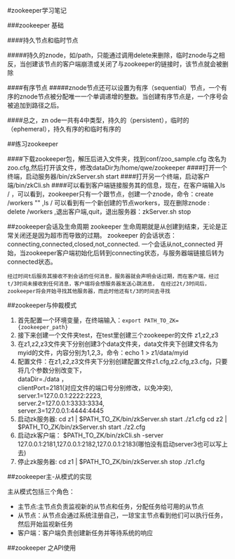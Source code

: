 #zookeeper学习笔记


###zookeeper 基础

####持久节点和临时节点

#####持久的znode，如/path，只能通过调用delete来删除，临时znode与之相反，当创建该节点的客户端崩溃或关闭了与zookeeper的链接时，该节点就会被删除

####有序节点
#####znode节点还可以设置为有序（sequential）节点，一个有序的znode节点被分配唯一一个单调递增的整数。当创建有序节点是，一个序号会被追加到路径之后。

####总之，zn   ode一共有4中类型，持久的（persistent），临时的（ephemeral），持久有序的和临时有序的


##练习zookeeper

####下载zookeeper包，解压后进入文件夹，找到conf/zoo_sample.cfg 改名为zoo.cfg,然后打开该文件，修改dataDir为/home/qwe/zookeeper
####打开一个终端，启动服务器/bin/zkServer.sh start
####打开另一个终端，启动客户端/bin/zkCli.sh
####可以看到客户端链接服务其的信息，现在，在客户端输入ls / ，可以看到，zookeeper只有一个跟节点，创建一个znode，命令：create /workers ""  ,ls /
可以看到有一个新创建的节点workers，现在删除znode : delete /workers  ,退出客户端,quit，退出服务器：zkServer.sh stop

##zookeeper会话及生命周期
zookeeper 生命周期就是从创建到结束，无论是正常关闭还是因为超市而导致的过期。
zookeeper 的会话状态：connecting,connected,closed,not_connected.
一个会话从not_connected 开始，当zookeeper客户端初始化后转到connecting状态，与服务器端链接后转为connected状态。

`经过时间t后服务其接收不到会话的任何消息，服务器就会声明会话过期，而在客户端，经过t/3时间未接收到任何消息，客户端将会想服务器发送心跳消息，
在经过2t/3时间后，zookeeper将会开始寻找其他服务器，而此时他还有t/3的时间去寻找`

##zookeeper与仲裁模式
1. 首先配置一个环境变量，在终端输入：`export PATH_TO_ZK={zookeeper_path}`
2. 接下来创建一个文件夹test，在test里创建三个zookeeper的文件 z1,z2,z3
3. 在z1,z2,z3文件夹下分别创建3个data文件夹，data文件夹下创建文件名为myid的文件，内容分别为1,2,3，命令：echo 1 > z1/data/myid
4. 配置文件：在z1,z2,z3文件夹下分别创建配置文件z1.cfg,z2.cfg,z3.cfg，只要将几个参数分别改变下，<br>dataDir=./data ，
<br>clientPort=2181(对应文件的端口号分别修改，以免冲突),<br>server.1=127.0.0.1:2222:2223,<br>server.2=127.0.0.1:3333:3334,
<br>server.3=127.0.0.1:4444:4445
5. 启动zk服务器: cd z1 | $PATH_TO_ZK/bin/zkServer.sh start ./z1.cfg    cd z2 |  $PATH_TO_ZK/bin/zkServer.sh start ./z2.cfg
6. 启动zk客户端： $PATH_TO_ZK/bin/zkCli.sh -server 127.0.0.1:2181,127.0.0.1:2182,127.0.0.1:2183(哪怕没有启动server3也可以写上去)
7. 停止zk服务器: cd z1 | $PATH_TO_ZK/bin/zkServer.sh stop ./z1.cfg

##zookeeper主-从模式的实现

主从模式包括三个角色：<br>
-    主节点:主节点负责监视新的从节点和任务，分配任务给可用的从节点
-    从节点：从节点会通过系统注册自己，一琼宝主节点看到他们可以执行任务，然后开始监视新任务
-    客户端：客户端负责创建新任务并等待系统的响应

##zookeeper 之API使用
